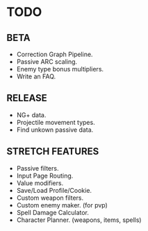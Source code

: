 # TODO
## BETA
* Correction Graph Pipeline.
* Passive ARC scaling.
* Enemy type bonus multipliers.
* Write an FAQ.
## RELEASE
* NG+ data.
* Projectile movement types.
* Find unkown passive data.
## STRETCH FEATURES
* Passive filters.
* Input Page Routing.
* Value modifiers.
* Save/Load Profile/Cookie.
* Custom weapon filters.
* Custom enemy maker. (for pvp)
* Spell Damage Calculator.
* Character Planner. (weapons, items, spells)